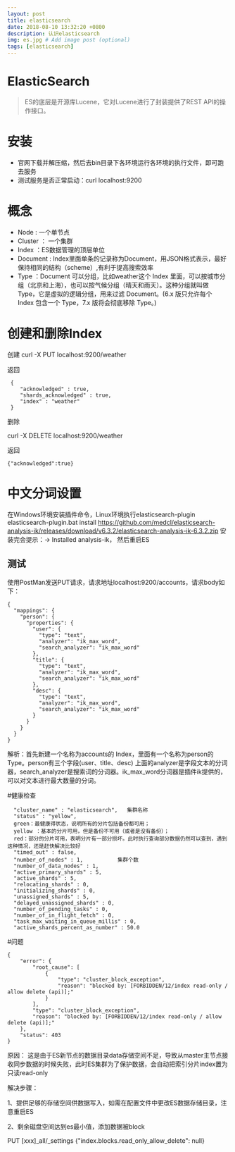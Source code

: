 ```yaml
---
layout: post
title: elasticsearch
date: 2018-08-10 13:32:20 +0800
description: 认识elasticsearch
img: es.jpg # Add image post (optional)
tags: [elasticsearch]
---
```


ElasticSearch
===========
>ES的底层是开源库Lucene，它对Lucene进行了封装提供了REST API的操作接口。

# 安装
  * 官网下载并解压缩，然后去bin目录下各环境运行各环境的执行文件，即可跑去服务
  * 测试服务是否正常启动：curl localhost:9200

# 概念

 * Node : 一个单节点
 * Cluster ： 一个集群
 * Index ：ES数据管理的顶层单位
 * Document : Index里面单条的记录称为Document，用JSON格式表示，最好保持相同的结构（scheme）,有利于提高搜索效率
 * Type ：Document 可以分组，比如weather这个 Index 里面，可以按城市分组（北京和上海），也可以按气候分组（晴天和雨天）。这种分组就叫做 Type，它是虚拟的逻辑分组，用来过滤 Document。(6.x 版只允许每个 Index 包含一个 Type，7.x 版将会彻底移除 Type。)

# 创建和删除Index

 创建
 curl -X PUT localhost:9200/weather

 返回
```
 {
 	"acknowledged" : true,
 	"shards_acknowledged" : true,
 	"index" : "weather"
 }
```
 删除

 curl -X DELETE localhost:9200/weather

 返回

 ```
 {"acknowledged":true}
 
 ```

# 中文分词设置

在Windows环境安装插件命令，Linux环境执行elasticsearch-plugin
elasticsearch-plugin.bat install https://github.com/medcl/elasticsearch-analysis-ik/releases/download/v6.3.2/elasticsearch-analysis-ik-6.3.2.zip
安装完会提示：-> Installed analysis-ik， 然后重启ES

## 测试
使用PostMan发送PUT请求，请求地址localhost:9200/accounts，请求body如下：
```
{
  "mappings": {
    "person": {
      "properties": {
        "user": {
          "type": "text",
          "analyzer": "ik_max_word",
          "search_analyzer": "ik_max_word"
        },
        "title": {
          "type": "text",
          "analyzer": "ik_max_word",
          "search_analyzer": "ik_max_word"
        },
        "desc": {
          "type": "text",
          "analyzer": "ik_max_word",
          "search_analyzer": "ik_max_word"
        }
      }
    }
  }
}
```
解析：首先新建一个名称为accounts的 Index，里面有一个名称为person的 Type。person有三个字段(user、title、desc)
上面的analyzer是字段文本的分词器，search_analyzer是搜索词的分词器。ik_max_word分词器是插件ik提供的，可以对文本进行最大数量的分词。

#健康检查
```
  "cluster_name" : "elasticsearch",   集群名称
  "status" : "yellow",  
  green：最健康得状态，说明所有的分片包括备份都可用；
  yellow ：基本的分片可用，但是备份不可用（或者是没有备份）；
  red：部分的分片可用，表明分片有一部分损坏。此时执行查询部分数据仍然可以查到，遇到这种情况，还是赶快解决比较好
  "timed_out" : false,
  "number_of_nodes" : 1,           集群个数
  "number_of_data_nodes" : 1,
  "active_primary_shards" : 5,
  "active_shards" : 5,
  "relocating_shards" : 0,
  "initializing_shards" : 0,
  "unassigned_shards" : 5,
  "delayed_unassigned_shards" : 0,
  "number_of_pending_tasks" : 0,
  "number_of_in_flight_fetch" : 0,
  "task_max_waiting_in_queue_millis" : 0,
  "active_shards_percent_as_number" : 50.0
```
#问题
```
{
    "error": {
        "root_cause": [
            {
                "type": "cluster_block_exception",
                "reason": "blocked by: [FORBIDDEN/12/index read-only / allow delete (api)];"
            }
        ],
        "type": "cluster_block_exception",
        "reason": "blocked by: [FORBIDDEN/12/index read-only / allow delete (api)];"
    },
    "status": 403
}
```
原因：
这是由于ES新节点的数据目录data存储空间不足，导致从master主节点接收同步数据的时候失败，此时ES集群为了保护数据，会自动把索引分片index置为只读read-only


解决步骤：

1、提供足够的存储空间供数据写入，如需在配置文件中更改ES数据存储目录，注意重启ES

2、剩余磁盘空间达到es最小值，添加数据被block

PUT [xxx]_all/_settings {"index.blocks.read_only_allow_delete": null}
